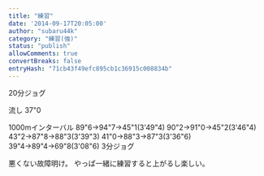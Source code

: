 ```yaml
---
title: "練習"
date: '2014-09-17T20:05:00'
author: "subaru44k"
category: "練習(強)"
status: "publish"
allowComments: true
convertBreaks: false
entryHash: "71cb43f49efc895cb1c36915c008834b"
---
```

20分ジョグ

流し
37"0

1000mインターバル
89"6→94"7→45"1(3'49"4)
90"2→91"0→45"2(3'46"4)
43"2→87"8→88"3(3'39"3)
41"0→88"3→87"3(3'36"6)
39"4→89"4→69"8(3'08"6)
3分ジョグ

悪くない故障明け。
やっぱ一緒に練習すると上がるし楽しい。
